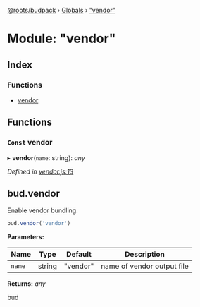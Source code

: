 [@roots/budpack](../README.md) › [Globals](../globals.md) › ["vendor"](_vendor_.md)

# Module: "vendor"

## Index

### Functions

* [vendor](_vendor_.md#const-vendor)

## Functions

### `Const` vendor

▸ **vendor**(`name`: string): *any*

*Defined in [vendor.js:13](https://github.com/roots/bud-support/blob/a7a0906/src/budpack/builder/api/vendor.js#L13)*

## bud.vendor

Enable vendor bundling.

```js
bud.vendor('vendor')
```

**Parameters:**

Name | Type | Default | Description |
------ | ------ | ------ | ------ |
`name` | string | "vendor" | name of vendor output file |

**Returns:** *any*

bud
